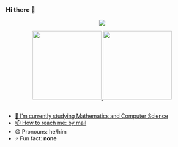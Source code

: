 ### Hi there 👋
<!--
**mariovilar/mariovilar** is a ✨ _special_ ✨ repository because its `README.md` (this file) appears on your GitHub profile.
-->

<p align="center">
  <a href="https://github.com/DenverCoder1/readme-typing-svg"><img src="https://readme-typing-svg.herokuapp.com?font=Time+New+Roman&color=cyan&size=25&center=true&vCenter=true&width=600&height=100&lines=Mario+Vilar;++;Living+in+Barcelona;Third+year+student+of+a;Double+Degree+in+Computer+Science;and+Mathematics"></a>
</p>

<div align="center">
  <a href="https://github.com/mariovilar">
  <img height="180em" src="https://github-readme-stats.vercel.app/api?username=mariovilar&show_icons=true&theme=radical&include_all_commits=true&count_private=true"/>
  <img height="180em" src="https://github-readme-stats.vercel.app/api/top-langs/?username=mariovilar&layout=compact&langs_count=7&theme=radical&count_private=true"/>
</div>
<br>

- 🔭 I’m currently studying Mathematics and Computer Science
- 📫 How to reach me: by [mail](mailto:mvr7@outlook.es)
- 😄 Pronouns: he/him
- ⚡ Fun fact: __none__
